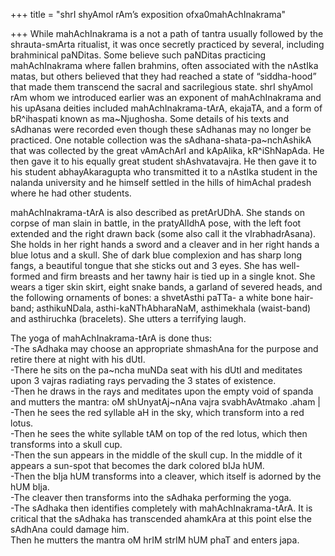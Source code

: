 +++
title = "shrI shyAmol rAm’s exposition ofxa0mahAchInakrama"

+++
While mahAchInakrama is a not a path of tantra usually followed by the
shrauta-smArta ritualist, it was once secretly practiced by several,
including brahminical paNDitas. Some believe such paNDitas practicing
mahAchInakrama where fallen brahmins, often associated with the nAstIka
matas, but others believed that they had reached a state of
“siddha-hood” that made them transcend the sacral and sacrilegious
state. shrI shyAmol rAm whom we introduced earlier was an exponent of
mahAchInakrama and his upAsana deities included mahAchInakrama-tArA,
ekajaTA, and a form of bR^ihaspati known as ma\~Njughosha. Some details
of his texts and sAdhanas were recorded even though these sAdhanas may
no longer be practiced. One notable collection was the
sAdhana-shata-pa\~nchAshikA that was collected by the great vAmAchArI
and kApAlika, kR^iShNapAda. He then gave it to his equally great student
shAshvatavajra. He then gave it to his student abhayAkaragupta who
transmitted it to a nAstIka student in the nalanda university and he
himself settled in the hills of himAchal pradesh where he had other
students.

mahAchInakrama-tArA is also described as pretArUDhA. She stands on
corpse of man slain in battle, in the pratyAlIdhA pose, with the left
foot extended and the right drawn back (some also call it the
vIrabhadrAsana). She holds in her right hands a sword and a cleaver and
in her right hands a blue lotus and a skull. She of dark blue complexion
and has sharp long fangs, a beautiful tongue that she sticks out and 3
eyes. She has well-formed and firm breasts and her tawny hair is tied up
in a single knot. She wears a tiger skin skirt, eight snake bands, a
garland of severed heads, and the following ornaments of bones: a
shvetAsthi paTTa- a white bone hair-band; asthikuNDala,
asthi-kaNThAbharaNaM, asthimekhala (waist-band) and asthiruchka
(bracelets). She utters a terrifying laugh.

The yoga of mahAchInakrama-tArA is done thus:  
\-The sAdhaka may choose an appropriate shmashAna for the purpose and
retire there at night with his dUtI.  
\-There he sits on the pa\~ncha muNDa seat with his dUtI and meditates
upon 3 vajras radiating rays pervading the 3 states of existence.  
\-Then he draws in the rays and meditates upon the empty void of spanda
and mutters the mantra: oM shUnyatAj\~nAna vajra svabhAvAtmako .aham |  
\-Then he sees the red syllable aH in the sky, which transform into a
red lotus.  
\-Then he sees the white syllable tAM on top of the red lotus, which
then transforms into a skull cup.  
\-Then the sun appears in the middle of the skull cup. In the middle of
it appears a sun-spot that becomes the dark colored bIJa hUM.  
\-Then the bIja hUM transforms into a cleaver, which itself is adorned
by the hUM bIja.  
\-The cleaver then transforms into the sAdhaka performing the yoga.  
\-The sAdhaka then identifies completely with mahAchInakrama-tArA. It is
critical that the sAdhaka has transcended ahamkAra at this point else
the sAdhAna could damage him.  
Then he mutters the mantra oM hrIM strIM hUM phaT and enters japa.

